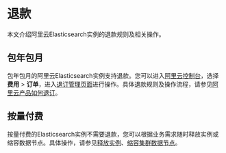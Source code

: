# 退款

本文介绍阿里云Elasticsearch实例的退款规则及相关操作。

## 包年包月

包年包月的阿里云Elasticsearch实例支持退款。您可以进入[阿里云控制台](https://www.aliyun.com/)，选择**费用** \> **订单**，进入[退订管理页面](https://usercenter2.aliyun.com/Refund/Refund)进行操作。具体退款规则及操作流程，请参见[阿里云产品如何退订](https://help.aliyun.com/document_detail/116043.html)。

## 按量付费

按量付费的Elasticsearch实例不需要退款，您可以根据业务需求随时释放实例或缩容数据节点。具体操作，请参见[释放实例](/cn.zh-CN/Elasticsearch/实例管理/释放实例.md)、[缩容集群数据节点](/cn.zh-CN/Elasticsearch/升降配实例/缩容集群数据节点.md)。

